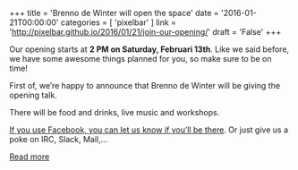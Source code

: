 +++
title = 'Brenno de Winter will open the space'
date = '2016-01-21T00:00:00'
categories = [ 
 'pixelbar' 
] 
link = 'http://pixelbar.github.io/2016/01/21/join-our-opening/'
draft = 'False'
+++

<p>Our opening starts at <strong>2 PM on Saturday, Februari 13th</strong>. Like we said before, we have some awesome things planned for you, so make sure to be on time!</p>

<p>First of, we’re happy to announce that Brenno de Winter will be giving the opening talk.</p>

<p>There will be food and drinks, live music and workshops.</p>

<p><a href="https://www.facebook.com/events/1715318488705411/">If you use Facebook, you can let us know if you’ll be there</a>. Or just give us a poke on IRC, Slack, Mail,…</p>

[Read more](http://pixelbar.github.io/2016/01/21/join-our-opening/)